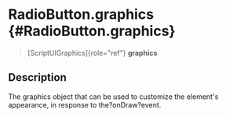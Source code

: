 RadioButton.graphics {#RadioButton.graphics}
====================

> [ScriptUIGraphics]{role="ref"} **graphics**

Description
-----------

The graphics object that can be used to customize the element\'s
appearance, in response to the?onDraw?event.
